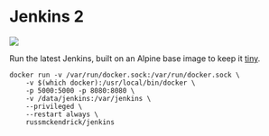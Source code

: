 Jenkins 2
=============

[![](https://badge.imagelayers.io/russmckendrick/jenkins:latest.svg)](https://imagelayers.io/?images=russmckendrick/jenkins:latest 'Get your own badge on imagelayers.io')

Run the latest Jenkins, built on an Alpine base image to keep it [tiny](https://media-glass.es/2016/02/01/tiny-docker-images/).

```
docker run -v /var/run/docker.sock:/var/run/docker.sock \
    -v $(which docker):/usr/local/bin/docker \
    -p 5000:5000 -p 8080:8080 \
    -v /data/jenkins:/var/jenkins \
    --privileged \
    --restart always \
    russmckendrick/jenkins
```